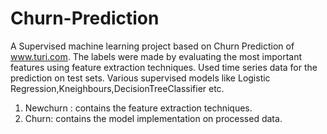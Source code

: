 # Churn-Prediction
A Supervised machine learning project based on Churn Prediction of www.turi.com. The labels were made by evaluating the most important
features using feature extraction techniques. 
Used time series data for the prediction on test sets.
Various supervised models like Logistic Regression,Kneighbours,DecisionTreeClassifier etc.

1. Newchurn : contains the feature extraction techniques.
2. Churn: contains the model implementation on processed data.
